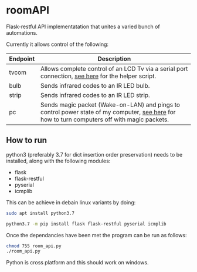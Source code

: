 # roomAPI
Flask-restful API implementatation that unites a varied bunch of automations.

Currently it allows control of the following:

|Endpoint|Description|
|---|---|
|tvcom|Allows complete control of an LCD Tv via a serial port connection, [see here](https://github.com/kennedn/TvCom) for the helper script.|
|bulb|Sends infrared codes to an IR LED bulb.|
|strip|Sends infrared codes to an IR LED strip.|
|pc|Sends magic packet (Wake-on-LAN) and pings to control power state of my computer, [see here](https://github.com/kennedn/Action-On-LAN) for how to turn computers off with magic packets.|
## How to run
python3 (preferably 3.7 for dict insertion order preservation) needs to be installed, along with the following modules:
- flask
- flask-restful
- pyserial
- icmplib

This can be achieve in debain linux variants by doing:

```bash
sudo apt install python3.7
```
```bash
python3.7 -m pip install flask flask-restful pyserial icmplib
```
Once the dependancies have been met the program can be run as follows:
```bash
chmod 755 room_api.py
./room_api.py
```

Python is cross platform and this should work on windows.

